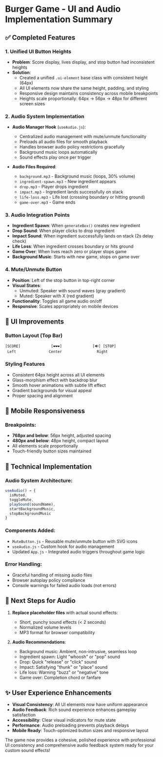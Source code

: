 # Burger Game - UI and Audio Implementation Summary

## ✅ Completed Features

### 1. Unified UI Button Heights
- **Problem**: Score display, lives display, and stop button had inconsistent heights
- **Solution**: 
  - Created a unified `.ui-element` base class with consistent height (64px)
  - All UI elements now share the same height, padding, and styling
  - Responsive design maintains consistency across mobile breakpoints
  - Heights scale proportionally: 64px → 56px → 48px for different screen sizes

### 2. Audio System Implementation
- **Audio Manager Hook** (`useAudio.js`):
  - Centralized audio management with mute/unmute functionality
  - Preloads all audio files for smooth playback
  - Handles browser audio policy restrictions gracefully
  - Background music loops automatically
  - Sound effects play once per trigger

- **Audio Files Required**:
  - `background.mp3` - Background music (loops, 30% volume)
  - `ingredient-spawn.mp3` - New ingredient appears
  - `drop.mp3` - Player drops ingredient
  - `impact.mp3` - Ingredient lands successfully on stack
  - `life-loss.mp3` - Life lost (crossing boundary or hitting ground)
  - `game-over.mp3` - Game ends

### 3. Audio Integration Points
- **Ingredient Spawn**: When `generateBox()` creates new ingredient
- **Drop Sound**: When player clicks to drop ingredient
- **Impact Sound**: When ingredient successfully lands on stack (2s delay check)
- **Life Loss**: When ingredient crosses boundary or hits ground
- **Game Over**: When lives reach zero or player stops game
- **Background Music**: Starts with new game, stops on game over

### 4. Mute/Unmute Button
- **Position**: Left of the stop button in top-right corner
- **Visual States**: 
  - Unmuted: Speaker with sound waves (gray gradient)
  - Muted: Speaker with X (red gradient)
- **Functionality**: Toggles all game audio on/off
- **Responsive**: Scales appropriately on mobile devices

## 🎨 UI Improvements

### Button Layout (Top Bar)
```
[SCORE]              [❤️❤️❤️]              [🔊] [STOP]
 Left               Center                Right
```

### Styling Features
- Consistent 64px height across all UI elements
- Glass-morphism effect with backdrop blur
- Smooth hover animations with subtle lift effect
- Gradient backgrounds for visual appeal
- Proper spacing and alignment

## 📱 Mobile Responsiveness

### Breakpoints:
- **768px and below**: 56px height, adjusted spacing
- **480px and below**: 48px height, compact layout
- All elements scale proportionally
- Touch-friendly button sizes maintained

## 🔧 Technical Implementation

### Audio System Architecture:
```javascript
useAudio() → {
  isMuted,
  toggleMute,
  playSound(soundName),
  startBackgroundMusic,
  stopBackgroundMusic
}
```

### Components Added:
- `MuteButton.js` - Reusable mute/unmute button with SVG icons
- `useAudio.js` - Custom hook for audio management
- Updated `App.js` - Integrated audio triggers throughout game logic

### Error Handling:
- Graceful handling of missing audio files
- Browser autoplay policy compliance
- Console warnings for failed audio loads (not errors)

## 🎵 Next Steps for Audio

1. **Replace placeholder files** with actual sound effects:
   - Short, punchy sound effects (< 2 seconds)
   - Normalized volume levels
   - MP3 format for browser compatibility

2. **Audio Recommendations**:
   - Background music: Ambient, non-intrusive, seamless loop
   - Ingredient spawn: Light "whoosh" or "pop" sound
   - Drop: Quick "release" or "click" sound
   - Impact: Satisfying "thunk" or "place" sound
   - Life loss: Warning "buzz" or "negative" tone
   - Game over: Completion chord or fanfare

## ✨ User Experience Enhancements

- **Visual Consistency**: All UI elements now have uniform appearance
- **Audio Feedback**: Rich sound experience enhances gameplay satisfaction
- **Accessibility**: Clear visual indicators for mute state
- **Performance**: Audio preloading prevents playback delays
- **Mobile Ready**: Touch-optimized button sizes and responsive layout

The game now provides a cohesive, polished experience with professional UI consistency and comprehensive audio feedback system ready for your custom sound effects!
